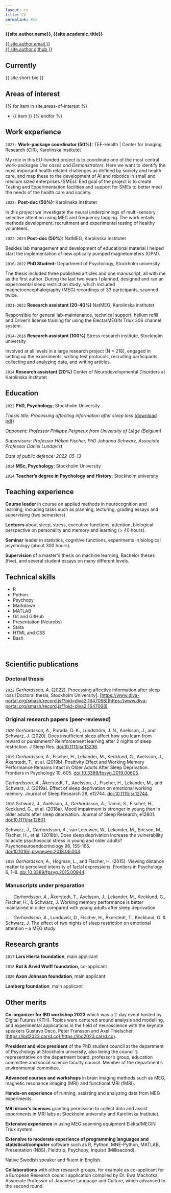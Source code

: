 ```yaml
---
layout: cv
title: CV
permalink: #cv
---
```


**{{site.author.name}}, {{site.academic_title}}**

<!-- <div id="img">
<img src="assets/profile_pic.jpg">
</div>
<br> -->
<div id="webaddress">
<i class="fa fa-envelope"></i> <a class="u-email" href="mailto:{{ site.author.email }}">{{ site.author.email }}</a>
<br>
<i class="fa fa-github"></i>
<a href="http://github.com/{{ site.author.github }}">{{ site.author.github }}</a>
</div>

## Currently

{{ site.short-bio }}

## Areas of interest

{% for item in site.areas-of-interest %}
* {{ item }}
{% endfor %}

## Work experience

`2023-`
**Work-package coordinator (50%):**
TEF-Health | Center for Imaging Research (CIR), Karolinska institutet

My role in this EU-funded project is to coordinate one of the most central work-packages *Use cases and Demonstrators*. Here we want to identify the most important health related challenges as defined by society and health care, and map these to the development of AI and robotics in small and medium sized enterprises (SMEs). End goal of the project is to create Testing and Experimentation facilities and support for SMEs to better meet the needs of the health care and society.

`2022-`
**Post-doc (50%):**
Karolinska institutet

In this project we investigate the neural underpinnings of multi-sensory selective attention using MEG and frequency tagging. The work entails methods development, recruitment and experimental testing of healthy volunteers. 

`2022-2023`
**Post-doc (50%):**
NatMEG, Karolinska institutet

Besides lab management and development of educational material I helped start the implementation of new optically pumped magnetometers (OPM).

`2016-2022`
**PhD Student:**
Department of Psychology, Stockholm university

The thesis included three published articles and one manuscript, all with me as the first author. During the last two years I planned, designed and ran an experimental sleep restriction study, which included magnetoencephalography (MEG) recordings of 33 participants, scanned twice.

`2021-2022`
**Research assistant (20-40%)**
NatMEG, Karolinska institutet

Responsible for general lab-maintenance, technical support, helium refill and Driver’s license training for using the Electa/MEGIN Triux 306 channel system.

`2014-2016`
**Research assistant (100%)**
Stress research institute, Stockholm university

Involved at all levels in a large research project (N = 218), engaged in setting up the experiments, writing test protocols, recruiting participants, collecting and analyzing data, and writing articles.

`2014`
**Research assistant (20%)**
Center of Neurodevelopmental Disorders at Karolinska Institutet

## Education

`2022`
**PhD, Psychology**; Stockholm University

*Thesis title: Processing affecting information after sleep loss*
 [(download pdf)](https://www.diva-portal.org/smash/get/diva2:1647068/FULLTEXT01.pdf)

*Opponent: Professor Philippe Peigneux from University of Liège (Belgium)*

*Supervisors: Professor Håkan Fischer, PhD Johanna Schwarz, Associate Professor Daniel Lundqvist*

*Date of public defence: 2022-05-13*

`2014`
**MSc, Psychology**; Stockholm University

`2014`
**Teacher’s degree in Psychology and History**; Stockholm university

## Teaching experience

**Course leader** in course on applied methods in neurocognition and learning, including tasks such as planning, lecturing, grading essays and supervising (two semesters).

**Lectures** about sleep, stress, executive functions, attention, biological perspective on personality and memory and learning (> 40 hours).

**Seminar** leader in statistics, cognitive functions, experiments in biological psychology (about 300 hours).

**Supervision** of a master's thesis on machine learning, Bachelor theses (five), and several student essays on many different levels.

## Technical skills

* R
* Python
* Psychopy
* Markdown
* MATLAB
* Git and GitHub
* Presentation (Neurobs)
* Stata
* HTML and CSS
* Bash

<br>

## Scientific publications

<!-- <html>
    <div class='pub'>
    {%- include references.html -%}"
    </div>
</html> -->
### Doctoral thesis

`2022`
_Gerhardsson, A._ (2022). Processing affective information after sleep loss [Doctoral thesis, Stockholm University]. [https://www.diva-portal.org/smash/record.jsf?pid=diva2:1647068](https://www.diva-portal.org/smash/record.jsf?pid=diva2:1647068)

### Original research papers (peer-reviewed)

`2020`
_Gerhardsson, A._, Porada, D. K., Lundström, J. N., Axelsson, J., and Schwarz, J. (2020). Does insufficient sleep affect how you learn from reward or punishment? Reinforcement learning after 2 nights of sleep restriction. J Sleep Res. [doi:10.1111/jsr.13236](https://doi.org/10.1111/jsr.13236).

`2019`
_Gerhardsson, A._, Fischer, H., Lekander, M., Kecklund, G., Axelsson, J., Åkerstedt, T., et al. (2019b). Positivity Effect and Working Memory Performance Remains Intact in Older Adults After Sleep Deprivation. Frontiers in Psychology 10, 605. [doi:10.3389/fpsyg.2019.00605](https://doi.org/10.3389/fpsyg.2019.00605).

_Gerhardsson, A._, Åkerstedt, T., Axelsson, J., Fischer, H., Lekander, M., and Schwarz, J. (2019a). Effect of sleep deprivation on emotional working memory. Journal of Sleep Research 28, e12744. [doi:10.1111/jsr.12744](https://doi.org/10.1111/jsr.12744).

`2018`
Schwarz, J., Axelsson, J., _Gerhardsson, A._, Tamm, S., Fischer, H., Kecklund, G., et al. (2018a). Mood impairment is stronger in young than in older adults after sleep deprivation. Journal of Sleep Research, e12801. [doi:10.1111/jsr.12801](https://doi.org/10.1111/jsr.12801).

Schwarz, J., _Gerhardsson, A._, van Leeuwen, W., Lekander, M., Ericson, M., Fischer, H., et al. (2018b). Does sleep deprivation increase the vulnerability to acute psychosocial stress in young and older adults? Psychoneuroendocrinology 96, 155–165. [doi:10.1016/j.psyneuen.2018.06.003](https://doi.org/10.1016/j.psyneuen.2018.06.003).

`2015`
_Gerhardsson, A._, Högman, L., and Fischer, H. (2015). Viewing distance matter to perceived intensity of facial expressions. Frontiers in Psychology 6, 1–8. [doi:10.3389/fpsyg.2015.00944](https://doi.org/10.3389/fpsyg.2015.00944).

### Manuscripts under preparation

`...`
_Gerhardsson, A._, Åkerstedt, T., Axelsson, J., Lekander, M., Kecklund, G.,  Fischer, H., & Schwarz, J. Working memory performance is better maintained in older compared with young adults after sleep deprivation.

`...`
_Gerhardsson, A._, Lundqvist, D., Fischer, H., Åkerstedt, T., Kecklund, G. & Schwarz, J. The effect of two nights of sleep restriction on emotional attention – a MEG study

## Research grants

`2017`
**Lars Hierta foundation**, main applicant

`2018`
**Rut & Arvid Wolff foundation**, co-applicant

`2020`
**Axon Johnson foundation**, main applicant

**Lamberg foundation**, main applicant


## Other merits

**Co-organizer for IBD workshop 2023** which was a 2-day event hosted by Digital Futures (KTH). Topics were centered around analysis and modelling, and experimental applications in the field of neuroscience with the keynote speakers Gustavo Deco, Peter Fransson and Axel Thielscher. [https://ibd2023.carrd.co](https://ibd2023.carrd.co).

**President and vice president** of the PhD student council at the department of Psychology at Stockholm university, also being the council’s representative on the department board, professor’s group, education committee and social science faculty council. Member of the department’s environmental committee.

**Advanced courses and workshops** in brain imaging methods such as MEG, magnetic resonance imaging (MRI) and functional MRI (fMRI).

**Hands-on experience** of running, assisting and analyzing data from MEG experiments.

**MRI driver’s licenses** granting permission to collect data and assist experiments in MRI labs at Stockholm university and Karolinska Institutet.

**Extensive experience** in using MEG scanning equipment Elekta/MEGIN Triux system.

**Extensive to moderate experience of programming languages and statistical/computer** software such as R, Python, MNE-Python, MATLAB, Presentation (NBS), Fieldtrip, Psychopy, Inquisit (Millisecond).

Native Swedish speaker and fluent in English.

**Collaborations** with other research groups, for example as co-applicant for a European Research council application compiled by Dr. Ewa Machotka, Associate Professor of Japanese Language and Culture, which advanced to the second round.

<!-- fa are fontawesome, ai are academicons -->
<!--
## Links

* <i class="fa fa-envelope"></i> <a href="mailto:andreasgerhardsson@gmail.com">andreasgerhardsson@gmail.com</a><br />
* <i class="fa fa-github"></i> <a href="http://github.com/agerhardsson">agerhardsson</a><br />
* <i class="ai ai-google-scholar"></i> <a href="https://scholar.google.com/citations?user=HBszfkkAAAAJ&hl=sv">Google scholar</a>
* <i class="ai ai-orcid"></i> <a href="https://orcid.org/0000-0002-1087-5519">ORCiD</a>
* <i class="ai ai-osf"></i> <a href="https://osf.io/profile/">OSF</a>
* <i class="ai ai-researchgate"></i> <a href="https://www.researchgate.net/profile/Andreas-Gerhardsson">researchgate</a>
-->

<!-- ## References

Available on request.

## Last updated

June 2022 -->
